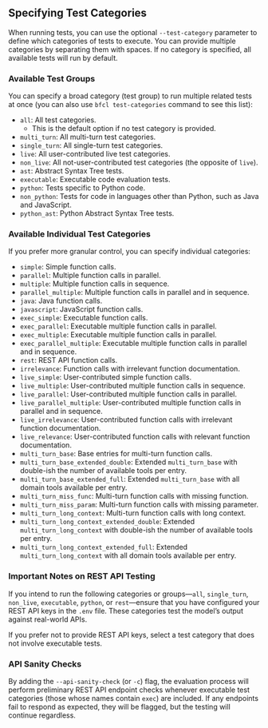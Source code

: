 ## Specifying Test Categories

When running tests, you can use the optional `--test-category` parameter to define which categories of tests to execute. You can provide multiple categories by separating them with spaces. If no category is specified, all available tests will run by default.

### Available Test Groups

You can specify a broad category (test group) to run multiple related tests at once (you can also use `bfcl test-categories` command to see this list):

- `all`: All test categories.
  - This is the default option if no test category is provided.
- `multi_turn`: All multi-turn test categories.
- `single_turn`: All single-turn test categories.
- `live`: All user-contributed live test categories.
- `non_live`: All not-user-contributed test categories (the opposite of `live`).
- `ast`: Abstract Syntax Tree tests.
- `executable`: Executable code evaluation tests.
- `python`: Tests specific to Python code.
- `non_python`: Tests for code in languages other than Python, such as Java and JavaScript.
- `python_ast`: Python Abstract Syntax Tree tests.

### Available Individual Test Categories

If you prefer more granular control, you can specify individual categories:

- `simple`: Simple function calls.
- `parallel`: Multiple function calls in parallel.
- `multiple`: Multiple function calls in sequence.
- `parallel_multiple`: Multiple function calls in parallel and in sequence.
- `java`: Java function calls.
- `javascript`: JavaScript function calls.
- `exec_simple`: Executable function calls.
- `exec_parallel`: Executable multiple function calls in parallel.
- `exec_multiple`: Executable multiple function calls in parallel.
- `exec_parallel_multiple`: Executable multiple function calls in parallel and in sequence.
- `rest`: REST API function calls.
- `irrelevance`: Function calls with irrelevant function documentation.
- `live_simple`: User-contributed simple function calls.
- `live_multiple`: User-contributed multiple function calls in sequence.
- `live_parallel`: User-contributed multiple function calls in parallel.
- `live_parallel_multiple`: User-contributed multiple function calls in parallel and in sequence.
- `live_irrelevance`: User-contributed function calls with irrelevant function documentation.
- `live_relevance`: User-contributed function calls with relevant function documentation.
- `multi_turn_base`: Base entries for multi-turn function calls.
- `multi_turn_base_extended_double`: Extended `multi_turn_base` with double-ish the number of available tools per entry.
- `multi_turn_base_extended_full`: Extended `multi_turn_base` with all domain tools available per entry.
- `multi_turn_miss_func`: Multi-turn function calls with missing function.
- `multi_turn_miss_param`: Multi-turn function calls with missing parameter.
- `multi_turn_long_context`: Multi-turn function calls with long context.
- `multi_turn_long_context_extended_double`: Extended `multi_turn_long_context` with double-ish the number of available tools per entry.
- `multi_turn_long_context_extended_full`: Extended `multi_turn_long_context` with all domain tools available per entry.

### Important Notes on REST API Testing

If you intend to run the following categories or groups—`all`, `single_turn`, `non_live`, `executable`, `python`, or `rest`—ensure that you have configured your REST API keys in the `.env` file. These categories test the model’s output against real-world APIs.

If you prefer not to provide REST API keys, select a test category that does not involve executable tests.

### API Sanity Checks

By adding the `--api-sanity-check` (or `-c`) flag, the evaluation process will perform preliminary REST API endpoint checks whenever executable test categories (those whose names contain `exec`) are included. If any endpoints fail to respond as expected, they will be flagged, but the testing will continue regardless.
